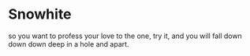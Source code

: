 # Snowhite

so you want to profess your love to the one, try it, and you will fall down down down deep in a hole and apart.
